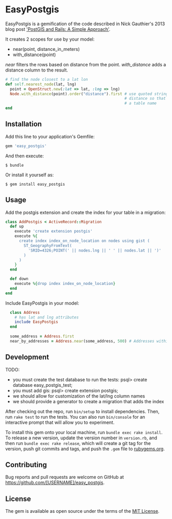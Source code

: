 # EasyPostgis

EasyPostgis is a gemification of the code described in Nick Gauthier's 2013 blog post 
['PostGIS and Rails: A Simple Approach'][1]. 

[1]: http://ngauthier.com/2013/08/postgis-and-rails-a-simple-approach.html

It creates 2 scopes for use by your model: 

* near(point, distance_in_meters)
* with_distance(point)

*near* filters the rows based on distance from the point.
*with_distance* adds a distance column to the result.

```ruby
# find the node closest to a lat lon
def self.nearest_node(lat, lng)
  point = OpenStruct.new(:lat => lat, :lng => lng)
  Node.with_distance(point).order("distance").first # use quoted string rather than symbol for 
                                                    # distance so that rails does not append 
                                                    # a table name
end
```

## Installation

Add this line to your application's Gemfile:

```ruby
gem 'easy_postgis'
```

And then execute:

    $ bundle

Or install it yourself as:

    $ gem install easy_postgis

## Usage

Add the postgis extension and create the index for your table in a migration:

```ruby
class AddPostgis < ActiveRecord::Migration
  def up
    execute 'create extension postgis'
    execute %{
      create index index_on_node_location on nodes using gist (
        ST_GeographyFromText(
          'SRID=4326;POINT(' || nodes.lng || ' ' || nodes.lat || ')'
        )
      )
    }
  end

  def down
    execute %{drop index index_on_node_location}
  end
end
```

Include EasyPostgis in your model:

```ruby
  class Address
    # has lat and lng attributes 
    include EasyPostgis
  end
  
  some_address = Address.first
  near_by_addresses = Address.near(some_address, 500) # Addresses within 500 meters
```

## Development

TODO:
  
  * you must create the test database to run the tests: psql> create database easy_postgis_test;
  * you must add gis: psql> create extension postgis;
  * we should allow for customization of the lat/lng column names
  * we should provide a generator to create a migration that adds the index
  
After checking out the repo, run `bin/setup` to install dependencies. Then, run `rake test` to run the tests. You can also run `bin/console` for an interactive prompt that will allow you to experiment.

To install this gem onto your local machine, run `bundle exec rake install`. To release a new version, update the version number in `version.rb`, and then run `bundle exec rake release`, which will create a git tag for the version, push git commits and tags, and push the `.gem` file to [rubygems.org](https://rubygems.org).

## Contributing

Bug reports and pull requests are welcome on GitHub at https://github.com/[USERNAME]/easy_postgis. 

## License

The gem is available as open source under the terms of the [MIT License](http://opensource.org/licenses/MIT).

